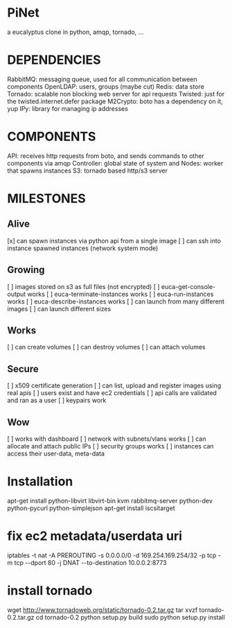 PiNet
=====

a eucalyptus clone in python, amqp, tornado, ...

DEPENDENCIES
============

RabbitMQ: messaging queue, used for all communication between components
OpenLDAP: users, groups (maybe cut)
Redis: data store
Tornado: scalable non blocking web server for api requests
Twisted: just for the twisted.internet.defer package
M2Crypto: boto has a dependency on it, yup
IPy: library for managing ip addresses

COMPONENTS
==========

API: receives http requests from boto, and sends commands to other components via amqp
Controller: global state of system and 
Nodes: worker that spawns instances
S3: tornado based http/s3 server

MILESTONES
==========

Alive
-----

  [x] can spawn instances via python api from a single image
  [ ] can ssh into instance spawned instances (network system mode)

Growing
-------

  [ ] images stored on s3 as full files (not encrypted)
  [ ] euca-get-console-output works
  [ ] euca-terminate-instances works
  [ ] euca-run-instances works
  [ ] euca-describe-instances works
  [ ] can launch from many different images
  [ ] can launch different sizes

Works
-----

  [ ] can create volumes
  [ ] can destroy volumes
  [ ] can attach volumes

Secure
------

  [ ] x509 certificate generation
  [ ] can list, upload and register images using real apis
  [ ] users exist and have ec2 credentials
  [ ] api calls are validated and ran as a user
  [ ] keypairs work

Wow
----

  [ ] works with dashboard
  [ ] network with subnets/vlans works
  [ ] can allocate and attach public IPs
  [ ] security groups works
  [ ] instances can access their user-data, meta-data

Installation
============

  apt-get install python-libvirt libvirt-bin kvm rabbitmq-server python-dev python-pycurl python-simplejson
  apt-get install iscsitarget

  # fix ec2 metadata/userdata uri
  iptables -t nat -A PREROUTING -s 0.0.0.0/0 -d 169.254.169.254/32 -p tcp -m tcp --dport 80 -j DNAT --to-destination 10.0.0.2:8773

  # install tornado
  wget http://www.tornadoweb.org/static/tornado-0.2.tar.gz
  tar xvzf tornado-0.2.tar.gz
  cd tornado-0.2
  python setup.py build
  sudo python setup.py install
